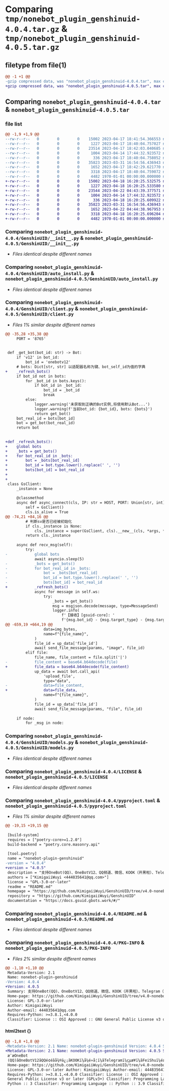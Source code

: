 # Comparing `tmp/nonebot_plugin_genshinuid-4.0.4.tar.gz` & `tmp/nonebot_plugin_genshinuid-4.0.5.tar.gz`

## filetype from file(1)

```diff
@@ -1 +1 @@
-gzip compressed data, was "nonebot_plugin_genshinuid-4.0.4.tar", max compression
+gzip compressed data, was "nonebot_plugin_genshinuid-4.0.5.tar", max compression
```

## Comparing `nonebot_plugin_genshinuid-4.0.4.tar` & `nonebot_plugin_genshinuid-4.0.5.tar`

### file list

```diff
@@ -1,9 +1,9 @@
--rw-r--r--   0        0        0    15002 2023-04-17 18:41:54.366553 nonebot_plugin_genshinuid-4.0.4/GenshinUID/__init__.py
--rw-r--r--   0        0        0     1227 2023-04-17 18:40:04.757027 nonebot_plugin_genshinuid-4.0.4/GenshinUID/auto_install.py
--rw-r--r--   0        0        0    23514 2023-04-17 18:42:03.040685 nonebot_plugin_genshinuid-4.0.4/GenshinUID/client.py
--rw-r--r--   0        0        0     1004 2023-04-14 17:44:32.923572 nonebot_plugin_genshinuid-4.0.4/GenshinUID/models.py
--rw-r--r--   0        0        0      336 2023-04-17 18:40:04.758052 nonebot_plugin_genshinuid-4.0.4/GenshinUID/path.py
--rw-r--r--   0        0        0    35823 2023-03-31 16:54:56.436943 nonebot_plugin_genshinuid-4.0.4/LICENSE
--rw-r--r--   0        0        0     1652 2023-04-17 18:42:29.621770 nonebot_plugin_genshinuid-4.0.4/pyproject.toml
--rw-r--r--   0        0        0     3318 2023-04-17 18:40:04.759072 nonebot_plugin_genshinuid-4.0.4/README.md
--rw-r--r--   0        0        0     4482 1970-01-01 00:00:00.000000 nonebot_plugin_genshinuid-4.0.4/PKG-INFO
+-rw-r--r--   0        0        0    15002 2023-04-18 16:20:25.532575 nonebot_plugin_genshinuid-4.0.5/GenshinUID/__init__.py
+-rw-r--r--   0        0        0     1227 2023-04-18 16:20:25.533580 nonebot_plugin_genshinuid-4.0.5/GenshinUID/auto_install.py
+-rw-r--r--   0        0        0    23544 2023-04-22 04:43:39.377571 nonebot_plugin_genshinuid-4.0.5/GenshinUID/client.py
+-rw-r--r--   0        0        0     1004 2023-04-14 17:44:32.923572 nonebot_plugin_genshinuid-4.0.5/GenshinUID/models.py
+-rw-r--r--   0        0        0      336 2023-04-18 16:20:25.609922 nonebot_plugin_genshinuid-4.0.5/GenshinUID/path.py
+-rw-r--r--   0        0        0    35823 2023-03-31 16:54:56.436943 nonebot_plugin_genshinuid-4.0.5/LICENSE
+-rw-r--r--   0        0        0     1652 2023-04-22 04:44:38.967953 nonebot_plugin_genshinuid-4.0.5/pyproject.toml
+-rw-r--r--   0        0        0     3318 2023-04-18 16:20:25.696204 nonebot_plugin_genshinuid-4.0.5/README.md
+-rw-r--r--   0        0        0     4482 1970-01-01 00:00:00.000000 nonebot_plugin_genshinuid-4.0.5/PKG-INFO
```

### Comparing `nonebot_plugin_genshinuid-4.0.4/GenshinUID/__init__.py` & `nonebot_plugin_genshinuid-4.0.5/GenshinUID/__init__.py`

 * *Files identical despite different names*

### Comparing `nonebot_plugin_genshinuid-4.0.4/GenshinUID/auto_install.py` & `nonebot_plugin_genshinuid-4.0.5/GenshinUID/auto_install.py`

 * *Files identical despite different names*

### Comparing `nonebot_plugin_genshinuid-4.0.4/GenshinUID/client.py` & `nonebot_plugin_genshinuid-4.0.5/GenshinUID/client.py`

 * *Files 1% similar despite different names*

```diff
@@ -35,28 +35,38 @@
     PORT = '8765'
 
 
 def _get_bot(bot_id: str) -> Bot:
     if 'v12' in bot_id:
         bot_id = 'onebotv12'
     # bots: Dict[str, str] 以适配器名称为键、bot_self_id为值的字典
+    _refresh_bots()
     if bot_id not in bots:
         for _bot_id in bots.keys():
             if bot_id in _bot_id:
                 bot_id = _bot_id
                 break
         else:
             logger.warning('未获取到正确的Bot实例,将使用默认Bot...')
             logger.warning(f'当前bot_id: {bot_id}, bots: {bots}')
             return get_bot()
     bot_real_id = bots[bot_id]
     bot = get_bot(bot_real_id)
     return bot
 
 
+def _refresh_bots():
+    global bots
+    _bots = get_bots()
+    for bot_real_id in _bots:
+        bot = _bots[bot_real_id]
+        bot_id = bot.type.lower().replace(' ', '')
+        bots[bot_id] = bot_real_id
+
+
 class GsClient:
     _instance = None
 
     @classmethod
     async def async_connect(cls, IP: str = HOST, PORT: Union[str, int] = PORT):
         self = GsClient()
         cls.is_alive = True
@@ -74,21 +84,16 @@
         # 判断sv是否已经被初始化
         if cls._instance is None:
             cls._instance = super(GsClient, cls).__new__(cls, *args, **kwargs)
         return cls._instance
 
     async def recv_msg(self):
         try:
-            global bots
             await asyncio.sleep(5)
-            _bots = get_bots()
-            for bot_real_id in _bots:
-                bot = _bots[bot_real_id]
-                bot_id = bot.type.lower().replace(' ', '')
-                bots[bot_id] = bot_real_id
+            _refresh_bots()
             async for message in self.ws:
                 try:
                     _bots = get_bots()
                     msg = msgjson.decode(message, type=MessageSend)
                     logger.info(
                         f'【接收】[gsuid-core]: '
                         f'{msg.bot_id} - {msg.target_type} - {msg.target_id}'
@@ -659,19 +664,19 @@
                 data=img_bytes,
                 name=f"{file_name}",
             )
             file_id = up_data['file_id']
             await send_file_message(params, "image", file_id)
         elif file:
             file_name, file_content = file.split('|')
-            file_content = base64.b64decode(file)
+            file_data = base64.b64decode(file_content)
             up_data = await bot.call_api(
                 'upload_file',
                 type="data",
-                data=file_content,
+                data=file_data,
                 name=f"{file_name}",
             )
             file_id = up_data['file_id']
             await send_file_message(params, "file", file_id)
 
     if node:
         for _msg in node:
```

### Comparing `nonebot_plugin_genshinuid-4.0.4/GenshinUID/models.py` & `nonebot_plugin_genshinuid-4.0.5/GenshinUID/models.py`

 * *Files identical despite different names*

### Comparing `nonebot_plugin_genshinuid-4.0.4/LICENSE` & `nonebot_plugin_genshinuid-4.0.5/LICENSE`

 * *Files identical despite different names*

### Comparing `nonebot_plugin_genshinuid-4.0.4/pyproject.toml` & `nonebot_plugin_genshinuid-4.0.5/pyproject.toml`

 * *Files 1% similar despite different names*

```diff
@@ -19,15 +19,15 @@
 
 [build-system]
 requires = ["poetry-core>=1.2.0"]
 build-backend = "poetry.core.masonry.api"
 
 [tool.poetry]
 name = "nonebot-plugin-genshinuid"
-version = "4.0.4"
+version = "4.0.5"
 description = "支持OneBot(QQ)、OneBotV12、QQ频道、微信、KOOK（开黑啦）、Telegram（电报）、FeiShu（飞书）的全功能NoneBot2原神插件"
 authors = ["KimigaiiWuyi <444835641@qq.com>"]
 license = "GPL-3.0-or-later"
 readme = "README.md"
 homepage = "https://github.com/KimigaiiWuyi/GenshinUID/tree/v4.0-nonebot2"
 repository = "https://github.com/KimigaiiWuyi/GenshinUID"
 documentation = "https://docs.gsuid.gbots.work/#/"
```

### Comparing `nonebot_plugin_genshinuid-4.0.4/README.md` & `nonebot_plugin_genshinuid-4.0.5/README.md`

 * *Files identical despite different names*

### Comparing `nonebot_plugin_genshinuid-4.0.4/PKG-INFO` & `nonebot_plugin_genshinuid-4.0.5/PKG-INFO`

 * *Files 2% similar despite different names*

```diff
@@ -1,10 +1,10 @@
 Metadata-Version: 2.1
 Name: nonebot-plugin-genshinuid
-Version: 4.0.4
+Version: 4.0.5
 Summary: 支持OneBot(QQ)、OneBotV12、QQ频道、微信、KOOK（开黑啦）、Telegram（电报）、FeiShu（飞书）的全功能NoneBot2原神插件
 Home-page: https://github.com/KimigaiiWuyi/GenshinUID/tree/v4.0-nonebot2
 License: GPL-3.0-or-later
 Author: KimigaiiWuyi
 Author-email: 444835641@qq.com
 Requires-Python: >=3.8.1,<4.0.0
 Classifier: License :: OSI Approved :: GNU General Public License v3 or later (GPLv3+)
```

#### html2text {}

```diff
@@ -1,8 +1,8 @@
-Metadata-Version: 2.1 Name: nonebot-plugin-genshinuid Version: 4.0.4 Summary:
+Metadata-Version: 2.1 Name: nonebot-plugin-genshinuid Version: 4.0.5 Summary:
 æ¯æOneBot
 (QQ)ãOneBotV12ãQQé¢éãå¾®ä¿¡ãKOOKï¼å¼é»å¦ï¼ãTelegramï¼çµæ¥ï¼ãFeiShuï¼é£ä¹¦ï¼çå¨åè½NoneBot2åç¥æä»¶
 Home-page: https://github.com/KimigaiiWuyi/GenshinUID/tree/v4.0-nonebot2
 License: GPL-3.0-or-later Author: KimigaiiWuyi Author-email: 444835641@qq.com
 Requires-Python: >=3.8.1,<4.0.0 Classifier: License :: OSI Approved :: GNU
 General Public License v3 or later (GPLv3+) Classifier: Programming Language ::
 Python :: 3 Classifier: Programming Language :: Python :: 3.9 Classifier:
```

